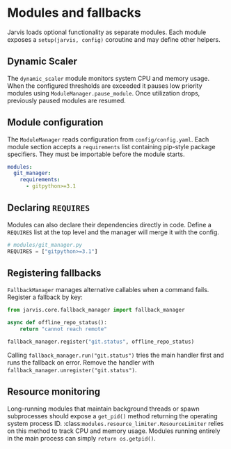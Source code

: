 # Modules and fallbacks

Jarvis loads optional functionality as separate modules. Each module exposes a
`setup(jarvis, config)` coroutine and may define other helpers.

## Dynamic Scaler

The `dynamic_scaler` module monitors system CPU and memory usage. When the
configured thresholds are exceeded it pauses low priority modules using
`ModuleManager.pause_module`. Once utilization drops, previously paused modules
are resumed.

## Module configuration

The `ModuleManager` reads configuration from `config/config.yaml`. Each module
section accepts a `requirements` list containing pip-style package specifiers.
They must be importable before the module starts.

```yaml
modules:
  git_manager:
    requirements:
      - gitpython>=3.1
```

## Declaring `REQUIRES`

Modules can also declare their dependencies directly in code. Define a
`REQUIRES` list at the top level and the manager will merge it with the config.

```python
# modules/git_manager.py
REQUIRES = ["gitpython>=3.1"]
```

## Registering fallbacks

`FallbackManager` manages alternative callables when a command fails. Register a
fallback by key:

```python
from jarvis.core.fallback_manager import fallback_manager

async def offline_repo_status():
    return "cannot reach remote"

fallback_manager.register("git.status", offline_repo_status)
```

Calling `fallback_manager.run("git.status")` tries the main handler first and
runs the fallback on error. Remove the handler with
`fallback_manager.unregister("git.status")`.

## Resource monitoring

Long-running modules that maintain background threads or spawn subprocesses
should expose a ``get_pid()`` method returning the operating system process
ID. :class:`modules.resource_limiter.ResourceLimiter` relies on this method to
track CPU and memory usage. Modules running entirely in the main process can
simply ``return os.getpid()``.
